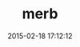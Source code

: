 ---
layout: post
title:  "merb"
repo:   "merb/merb"
date:   2015-02-18 17:12:12
gemurl: http://merbivore.com/
---